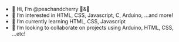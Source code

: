 - 👋 Hi, I’m @peachandcherry 🍑&🍒
- 👀 I’m interested in HTML, CSS, Javascript, C, Arduino, ...and more!
- 🌱 I’m currently learning HTML, CSS, Javascript
- 💞️ I’m looking to collaborate on projects using Arduino, HTML, CSS, ...etc!
